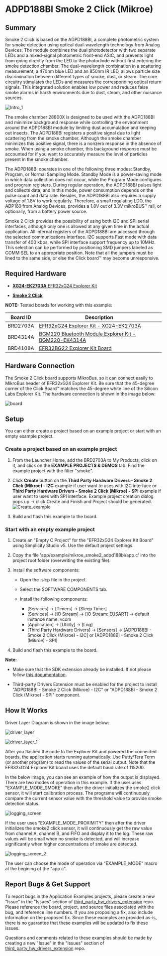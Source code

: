 # ADPD188BI Smoke 2 Click (Mikroe) #

## Summary ##

Smoke 2 Click is based on the ADPD188BI, a complete photometric system for smoke detection using optical dual-wavelength technology from Analog Devices. The module combines the dual photodetector with two separate LEDs and a mixed-signal photometric front-end ASIC, and prevents light from going directly from the LED to the photodiode without first entering the smoke detection chamber. The dual-wavelength combination in a scattering measurement, a 470nm blue LED and an 850nm IR LED, allows particle size discrimination between different types of smoke, dust, or steam. The core circuitry stimulates the LEDs and measures the corresponding optical return signals. This integrated solution enables low power and reduces false smoke alarms in harsh environments due to dust, steam, and other nuisance sources.

![Intro_1](image/smoke2_click_details.png)

The smoke chamber 28800X is designed to be used with the ADPD188BI and minimize background response while controlling the environment around the ADPD188BI module by limiting dust accumulation and keeping out insects. The ADPD188BI registers a positive signal due to light scattering from the smoke chamber. Although the smoke chamber minimizes this positive signal, there is a nonzero response in the absence of smoke. When using a smoke chamber, this background response must be accounted for if you want to accurately measure the level of particles present in the smoke chamber.

The ADPD188BI operates in one of the following three modes: Standby, Program, or Normal Sampling Mode. Standby Mode is a power-saving mode in which data collection does not occur, while the Program Mode configures and program registers. During regular operation, the ADPD188BI pulses light and collects data, and in this mode, power consumption depends on the pulse count and data rate. Besides, the ADPD188BI also requires a supply voltage of 1.8V to work regularly. Therefore, a small regulating LDO, the ADP160 from Analog Devices, provides a 1.8V out of 3.3V mikroBUS™ rail, or optionally, from a battery power source.

Smoke 2 Click provides the possibility of using both I2C and SPI serial interfaces, although only one is allowed at any given time in the actual application. All internal registers of the ADPD188BI are accessed through the selected communications interface. I2C supports Fast mode with data transfer of 400 kbps, while SPI interface support frequency up to 10MHz. This selection can be performed by positioning SMD jumpers labeled as COMM SEL to an appropriate position. Note that all the jumpers must be lined to the same side, or else the Click board™ may become unresponsive.

## Required Hardware ##

- [**XG24-EK2703A** EFR32xG24 Explorer Kit](https://www.silabs.com/development-tools/wireless/efr32xg24-explorer-kit?tab=overview)

- [**Smoke 2 Click**](https://www.mikroe.com/smoke-2-click)

**NOTE:**
Tested boards for working with this example:

| Board ID | Description  |
| ---------------------- | ------ |
| BRD2703A | [EFR32xG24 Explorer Kit - XG24-EK2703A](https://www.silabs.com/development-tools/wireless/efr32xg24-explorer-kit?tab=overview)    |
| BRD4314A | [BGM220 Bluetooth Module Explorer Kit - BGM220-EK4314A](https://www.silabs.com/development-tools/wireless/bluetooth/bgm220-explorer-kit?tab=overview)  |
| BRD4108A | [EFR32BG22 Explorer Kit Board](https://www.silabs.com/development-tools/wireless/bluetooth/bg22-explorer-kit?tab=overview)  |

## Hardware Connection ##

The Smoke 2 Click board supports MikroBus, so it can connect easily to MikroBus header of EFR32xG24 Explorer Kit. Be sure that the 45-degree corner of the Click Board™ matches the 45-degree white line of the Silicon Labs Explorer Kit. The hardware connection is shown in the image below:

![board](image/hardware_connection.png)

## Setup ##

You can either create a project based on an example project or start with an empty example project.

### Create a project based on an example project ###

1. From the Launcher Home, add the BRD2703A to My Products, click on it, and click on the **EXAMPLE PROJECTS & DEMOS** tab. Find the example project with the filter "smoke".

2. Click **Create** button on the **Third Party Hardware Drivers - Smoke 2 Click (Mikroe) - I2C** example if user want to uses with I2C interface or **Third Party Hardware Drivers - Smoke 2 Click (Mikroe) - SPI** example if user want to uses with SPI interface. Example project creation dialog pops up -> click Create and Finish and Project should be generated.
![Create_example](image/create_example.png)
3. Build and flash this example to the board.

### Start with an empty example project ###

1. Create an "Empty C Project" for the "EFR32xG24 Explorer Kit Board" using Simplicity Studio v5. Use the default project settings.

2. Copy the file 'app/example/mikroe_smoke2_adpd188bi/app.c' into the project root folder (overwriting the existing file).

3. Install the software components:

    - Open the .slcp file in the project.

    - Select the SOFTWARE COMPONENTS tab.

    - Install the following components:

        - [Services] → [Timers] → [Sleep Timer]
        - [Services] → [IO Stream] → [IO Stream: EUSART] → default instance name: vcom
        - [Application] → [Utility] → [Log]
        - [Third Party Hardware Drivers] → [Sensors] → [ADPD188BI - Smoke 2 Click (Mikroe) - I2C] or [ADPD188BI - Smoke 2 Click (Mikroe) - SPI]

4. Build and flash this example to the board.

**Note:**

- Make sure that the SDK extension already be installed. If not please follow [this documentation](https://github.com/SiliconLabs/third_party_hw_drivers_extension/blob/master/README.md#how-to-add-to-simplicity-studio-ide).

- Third-party Drivers Extension must be enabled for the project to install "ADPD188BI - Smoke 2 Click (Mikroe) - I2C" or "ADPD188BI - Smoke 2 Click (Mikroe) - SPI" component.

## How It Works ##

Driver Layer Diagram is shown in the image below:

![driver_layer](image/driver_layer.png)

![driver_layer_1](image/driver_layer_1.png)

After you flashed the code to the Explorer Kit and powered the connected boards, the application starts running automatically. Use Putty/Tera Term (or another program) to read the values of the serial output. Note that the EFR32xG24 Explorer Kit board uses the default baud rate of 115200.

In the below image, you can see an example of how the output is displayed. There are two modes of operation in this example. If the user uses "EXAMPLE_MODE_SMOKE" then after the driver initializes the smoke2 click sensor, it will start calibration process. The programe will continuously compare the current sensor value with the threshold value to provide smoke detection status.

![logging_screen](image/log_1.png)

If the user uses "EXAMPLE_MODE_PROXIMITY" then after the driver initializes the smoke2 click sensor, it will continuously get the raw value from channel A, channel B, and FIFO and display it to the log. These raw values ​​will be small when no smoke is detected, and will increase significantly when higher concentrations of smoke are detected.

![logging_screen_2](image/log_2.png)

The user can choose the mode of operation via "EXAMPLE_MODE" macro at the begining of the "app.c".

## Report Bugs & Get Support ##

To report bugs in the Application Examples projects, please create a new "Issue" in the "Issues" section of [third_party_hw_drivers_extension](https://github.com/SiliconLabs/third_party_hw_drivers_extension) repo. Please reference the board, project, and source files associated with the bug, and reference line numbers. If you are proposing a fix, also include information on the proposed fix. Since these examples are provided as-is, there is no guarantee that these examples will be updated to fix these issues.

Questions and comments related to these examples should be made by creating a new "Issue" in the "Issues" section of [third_party_hw_drivers_extension](https://github.com/SiliconLabs/third_party_hw_drivers_extension) repo.
